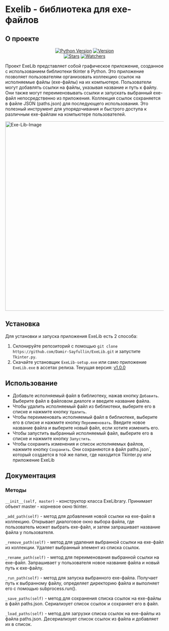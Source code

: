 # Exelib - библиотека для exe-файлов
## О проекте
<p align="center">
    <a href=https://www.python.org/downloads/release/python-3917><img src="https://img.shields.io/badge/Python-3.9-green?style=for-the-badge" alt="Python Version"></a>
    <a href=https://github.com/Damir-Sayfullin/ExeLib/releases/tag/v1.0.0><img src="https://img.shields.io/badge/Version-1.0.0-red?style=for-the-badge" alt="Version"></a><br>
    <a href=https://github.com/Damir-Sayfullin/ExeLib/stargazers><img src="https://img.shields.io/github/stars/Damir-Sayfullin/ExeLib?style=for-the-badge&color=yellow" alt="Stars"></a>
    <a href=https://github.com/Damir-Sayfullin/ExeLib/watchers><img src="https://img.shields.io/github/watchers/Damir-Sayfullin/ExeLib?style=for-the-badge" alt="Watchers"></a>
</p>
 
Проект ExeLib представляет собой графическое приложение, созданное с использованием библиотеки tkinter в Python. Это приложение позволяет пользователям организовать коллекцию ссылок на исполняемые файлы (exe-файлы) на их компьютере. Пользователи могут добавлять ссылки на файлы, указывая название и путь к файлу. Они также могут переименовывать ссылки и запускать выбранный exe-файл непосредственно из приложения. Коллекция ссылок сохраняется в файле JSON (paths.json) для последующего использования. Это полезный инструмент для упорядочивания и быстрого доступа к различным exe-файлам на компьютере пользователей.

<a href="https://ibb.co/kD5zHqz"><img src="https://i.ibb.co/FYmcx8c/Exe-Lib-Image.png" alt="Exe-Lib-Image" width=600></a> 

## Установка
Для установки и запуска приложения ExeLib есть 2 способа:
1. Склонируйте репозиторий с помощью `git clone https://github.com/Damir-Sayfullin/ExeLib.git` и запустите `Tkinter.py`.
2. Скачайте установщик `ExeLib-setup.exe` или само приложение `ExeLib.exe` в ассетах релиза. Текущая версия: [v1.0.0](https://github.com/Damir-Sayfullin/ExeLib/releases/tag/v1.0.0)

## Использование
- Добавьте исполняемый файл в библиотеку, нажав кнопку `Добавить`. Выберите файл в файловом диалоге и введите название файла.
- Чтобы удалить исполняемый файл из библиотеки, выберите его в списке и нажмите кнопку `Удалить`.
- Чтобы переименовать исполняемый файл в библиотеке, выберите его в списке и нажмите кнопку `Переименовать`. Введите новое название файла и выберите новый файл, если хотите изменить его.
- Чтобы запустить выбранный исполняемый файл, выберите его в списке и нажмите кнопку `Запустить`.
- Чтобы сохранить изменения и список исполняемых файлов, нажмите кнопку `Сохранить`. Они сохраняются в файл paths.json`, который создается в той же папке, где находится Tkinter.py или приложение ExeLib

## Документация
### Методы
`__init__(self, master)` - конструктор класса ExeLibrary. Принимает объект master - корневое окно tkinter.

`_add_path(self)` - метод для добавления новой ссылки на exe-файл в коллекцию. Открывает диалоговое окно выбора файла, где пользователь может выбрать exe-файл, и затем запрашивает название файла у пользователя.

`_remove_path(self)` - метод для удаления выбранной ссылки на exe-файл из коллекции. Удаляет выбранный элемент из списка ссылок.

`_rename_path(self)` - метод для переименования выбранной ссылки на exe-файл. Запрашивает у пользователя новое название файла и новый путь к exe-файлу.

`_run_path(self)` - метод для запуска выбранного exe-файла. Получает путь к выбранному файлу, определяет директорию файла и выполняет его с помощью subprocess.run().

`_save_paths(self)` - метод для сохранения списка ссылок на exe-файлы в файл paths.json. Сериализует список ссылок и сохраняет его в файл.

`_load_paths(self)` - метод для загрузки списка ссылок на exe-файлы из файла paths.json. Десериализует список ссылок из файла и добавляет их в список.
